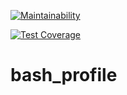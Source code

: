 [![Maintainability](https://api.codeclimate.com/v1/badges/76cbd050a40207ad91e9/maintainability)](https://codeclimate.com/github/matijaboban/bash_profile/maintainability)

[![Test Coverage](https://api.codeclimate.com/v1/badges/76cbd050a40207ad91e9/test_coverage)](https://codeclimate.com/github/matijaboban/bash_profile/test_coverage)

# bash_profile
